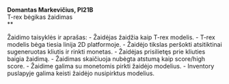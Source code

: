 **Domantas Markevičius, PI21B<br/>**
T-rex bėgikas žaidimas<br/>\*\*

Žaidimo taisyklės ir aprašas: - Žaidėjas žaidžia kaip T-rex modelis. - T-rex modelis bėga tiesia linija 2D platformoje. - Žaidėjo tikslas peršokti atsitiktinai sugeneruotas kliutis ir rinkti monetas. - Žaidėjas prisilietęs prie kliuties baigia žaidimą. - Žaidimas skaičiuoja nubėgta atstumą kaip score/high score. - Žaidime galima su monetomis pirkti žaidėjo modelius. - Inventory puslapyje galima keisti žaidėjo nusipirktus modelius.
